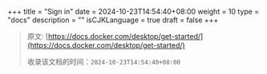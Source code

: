 +++
title = "Sign in"
date = 2024-10-23T14:54:40+08:00
weight = 10
type = "docs"
description = ""
isCJKLanguage = true
draft = false
+++

> 原文: [https://docs.docker.com/desktop/get-started/](https://docs.docker.com/desktop/get-started/)
>
> 收录该文档的时间：`2024-10-23T14:54:40+08:00`
